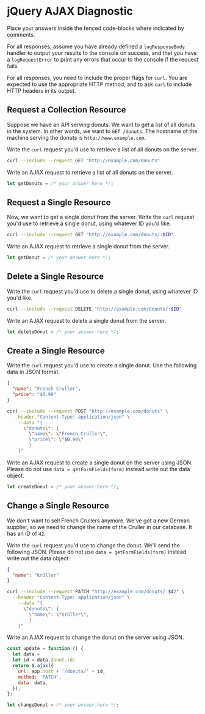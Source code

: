 # jQuery AJAX Diagnostic

Place your answers inside the fenced code-blocks where indicated by comments.

For all responses,  assume you have already defined a `logResponseBody` handler
to output your results to the console on success, and that you have a
`logRequestError` to print any errors that occur to the console if the request
fails.

For all responses, you need to include the proper flags for `curl`. You are
expected to use the appropriate HTTP method, and to ask `curl` to include HTTP
headers in its output.

## Request a Collection Resource

Suppose we have an API serving donuts. We want to get a list of all donuts in
the system. In other words, we want to `GET /donuts`. The hostname of the
machine serving the donuts is `http://www.example.com`.

Write the `curl` request you'd use to retrieve a list of all donuts on the
server.

```sh
curl --include --request GET "http://example.com/donuts"
```

Write an AJAX request to retrieve a list of all donuts on the server.

```js
let getDonuts = /* your answer here */;
```

## Request a Single Resource

Now, we want to get a single donut from the server. Write the `curl` request
you'd use to retrieve a single donut, using whatever ID you'd like.

```sh
curl --include --request GET "http://example.com/donuts/:$ID"
```

Write an AJAX request to retrieve a single donut from the server.

```js
let getDonut = /* your answer here */;
```

## Delete a Single Resource

Write the `curl` request you'd use to delete a single donut, using whatever ID
you'd like.

```sh
curl --include --request DELETE "http://example.com/donuts/:$ID"
```

Write an AJAX request to delete a single donut from the server.

```js
let deleteDonut = /* your answer here */;
```

## Create a Single Resource

Write the `curl` request you'd use to create a single donut. Use the following
data in JSON format.

```json
{
  "name": "French Cruller",
  "price": "$0.99"
}
```

```sh
curl --include --request POST "http://example.com/donuts" \
  --header "Content-Type: application/json" \
    --data "{
      \"donuts\": {
        \"name\": \"French Cruller\",
        \"price\": \"$0.99\"
        }
    }"

```

Write an AJAX request to create a single donut on the server using JSON. Please
do not use `data = getFormFields(form)` instead write out the data object.

```js
let createDonut = /* your answer here */;
```

## Change a Single Resource

We don't want to sell French Crullers anymore. We've got a new German supplier,
so we need to change the name of the Cruller in our database. It has an ID of
`42`.

Write the `curl` request you'd use to change the donut. We'll send the following
JSON. Please do not use `data = getFormFields(form)` instead write out the data
object.

```json
{
  "name": "Krüller"
}
```

```sh
curl --include --request PATCH "http://example.com/donuts/:$42" \
  --header "Content-Type: application/json" \
    --data "{
      \"donuts\": {
        \"name\": \"Krüller\",
        }
    }"
```

Write an AJAX request to change the donut on the server using JSON.

```js
const update = function () {
  let data =
  let id = data.donut.id;
  return $.ajax({
    url: app.host + '/donuts/' + id,
    method: 'PATCH',
    data: data,
  });
};

let changeDonut = /* your answer here */;
```
